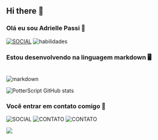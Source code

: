 ## Hi there 👋
### Olá eu sou Adrielle Passi 🧙

[![SOCIAL](https://img.shields.io/badge/GitHub-100000?style=for-the-badge&logo=github&logoColor=white)](https://sujeitoprogramador.com)
![habilidades](https://img.shields.io/badge/JavaScript-F7DF1E?style=for-the-badge&logo=javascript&logoColor=black)
### Estou desenvolvendo na linguagem markdown 🖥️
</div>
<div style="display: inline_block"><br/>
  <img align="center"alt="markdown"src="https://img.shields.io/badge/Markdown-000000?style=for-the-badge&logo=markdown&logoColor=white">
</div>

![PotterScript GitHub stats](https://github-readme-stats.vercel.app/api?username=PotterScript&show_icons=true&theme=dark)

### Você entrar em contato comigo 📧
![SOCIAL](https://img.shields.io/badge/Instagram-E4405F?style=for-the-badge&logo=instagram&logoColor=white)
![CONTATO](https://img.shields.io/badge/Gmail-D14836?style=for-the-badge&logo=gmail&logoColor=white)
![CONTATO](https://img.shields.io/badge/WhatsApp-25D366?style=for-the-badge&logo=whatsapp&logoColor=white)

![](https://tenor.com/bh8q8.gif)
